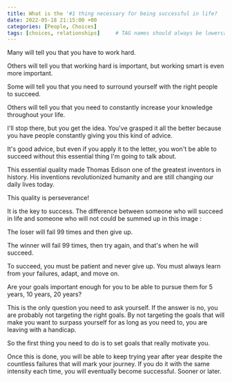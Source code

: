 ```yaml
---
title: What is the '#1 thing necessary for being successful in life?
date: 2022-05-18 21:15:00 +00
categories: [People, Choices]
tags: [choices, relationships]     # TAG names should always be lowercase
---
```


Many will tell you that you have to work hard.

Others will tell you that working hard is important, but working smart is even more important.

Some will tell you that you need to surround yourself with the right people to succeed.

Others will tell you that you need to constantly increase your knowledge throughout your life.

I'll stop there, but you get the idea. You've grasped it all the better because you have people constantly giving you this kind of advice.

It's good advice, but even if you apply it to the letter, you won't be able to succeed without this essential thing I'm going to talk about.

This essential quality made Thomas Edison one of the greatest inventors in history. His inventions revolutionized humanity and are still changing our daily lives today.

This quality is perseverance!

It is the key to success. The difference between someone who will succeed in life and someone who will not could be summed up in this image :

The loser will fail 99 times and then give up.

The winner will fail 99 times, then try again, and that's when he will succeed.

To succeed, you must be patient and never give up. You must always learn from your failures, adapt, and move on.

Are your goals important enough for you to be able to pursue them for 5 years, 10 years, 20 years?

This is the only question you need to ask yourself. If the answer is no, you are probably not targeting the right goals. By not targeting the goals that will make you want to surpass yourself for as long as you need to, you are leaving with a handicap.

So the first thing you need to do is to set goals that really motivate you.

Once this is done, you will be able to keep trying year after year despite the countless failures that will mark your journey. If you do it with the same intensity each time, you will eventually become successful. Sooner or later.
